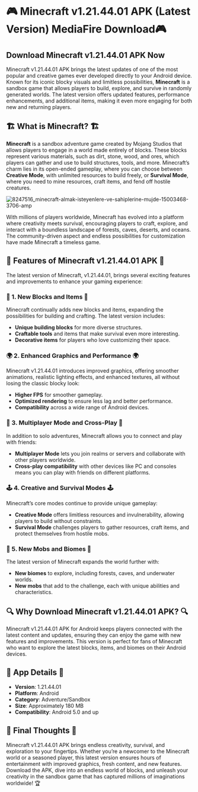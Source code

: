 # 🎮 Minecraft v1.21.44.01 APK (Latest Version) MediaFire Download🎮

## Download Minecraft v1.21.44.01 APK Now

Minecraft v1.21.44.01 APK brings the latest updates of one of the most popular and creative games ever developed directly to your Android device. Known for its iconic blocky visuals and limitless possibilities, **Minecraft** is a sandbox game that allows players to build, explore, and survive in randomly generated worlds. The latest version offers updated features, performance enhancements, and additional items, making it even more engaging for both new and returning players.

## 🏗️ What is Minecraft? 🏗️

**Minecraft** is a sandbox adventure game created by Mojang Studios that allows players to engage in a world made entirely of blocks. These blocks represent various materials, such as dirt, stone, wood, and ores, which players can gather and use to build structures, tools, and more. Minecraft’s charm lies in its open-ended gameplay, where you can choose between **Creative Mode**, with unlimited resources to build freely, or **Survival Mode**, where you need to mine resources, craft items, and fend off hostile creatures.

![8247516_minecraft-almak-isteyenlere-ve-sahiplerine-mujde-15003468-3706-amp](https://github.com/user-attachments/assets/2016c993-d71e-40ad-9bf6-bbc2c41e6ff7)

With millions of players worldwide, Minecraft has evolved into a platform where creativity meets survival, encouraging players to craft, explore, and interact with a boundless landscape of forests, caves, deserts, and oceans. The community-driven aspect and endless possibilities for customization have made Minecraft a timeless game.

## 🌟 Features of Minecraft v1.21.44.01 APK 🌟

The latest version of Minecraft, v1.21.44.01, brings several exciting features and improvements to enhance your gaming experience:

### 🧱 1. New Blocks and Items 🧱

Minecraft continually adds new blocks and items, expanding the possibilities for building and crafting. The latest version includes:
- **Unique building blocks** for more diverse structures.
- **Craftable tools** and items that make survival even more interesting.
- **Decorative items** for players who love customizing their space.

### 🌍 2. Enhanced Graphics and Performance 🌍

Minecraft v1.21.44.01 introduces improved graphics, offering smoother animations, realistic lighting effects, and enhanced textures, all without losing the classic blocky look:
- **Higher FPS** for smoother gameplay.
- **Optimized rendering** to ensure less lag and better performance.
- **Compatibility** across a wide range of Android devices.

### 🏰 3. Multiplayer Mode and Cross-Play 🏰

In addition to solo adventures, Minecraft allows you to connect and play with friends:
- **Multiplayer Mode** lets you join realms or servers and collaborate with other players worldwide.
- **Cross-play compatibility** with other devices like PC and consoles means you can play with friends on different platforms.
  
### 🕹️ 4. Creative and Survival Modes 🕹️

Minecraft’s core modes continue to provide unique gameplay:
- **Creative Mode** offers limitless resources and invulnerability, allowing players to build without constraints.
- **Survival Mode** challenges players to gather resources, craft items, and protect themselves from hostile mobs.

### 🐉 5. New Mobs and Biomes 🐉

The latest version of Minecraft expands the world further with:
- **New biomes** to explore, including forests, caves, and underwater worlds.
- **New mobs** that add to the challenge, each with unique abilities and characteristics.

## 🔍 Why Download Minecraft v1.21.44.01 APK? 🔍

Minecraft v1.21.44.01 APK for Android keeps players connected with the latest content and updates, ensuring they can enjoy the game with new features and improvements. This version is perfect for fans of Minecraft who want to explore the latest blocks, items, and biomes on their Android devices.

## 📲 App Details 📲

- **Version**: 1.21.44.01  
- **Platform**: Android  
- **Category**: Adventure/Sandbox  
- **Size**: Approximately 180 MB  
- **Compatibility**: Android 5.0 and up  

## 🎉 Final Thoughts 🎉

Minecraft v1.21.44.01 APK brings endless creativity, survival, and exploration to your fingertips. Whether you’re a newcomer to the Minecraft world or a seasoned player, this latest version ensures hours of entertainment with improved graphics, fresh content, and new features. Download the APK, dive into an endless world of blocks, and unleash your creativity in the sandbox game that has captured millions of imaginations worldwide! 🏆
